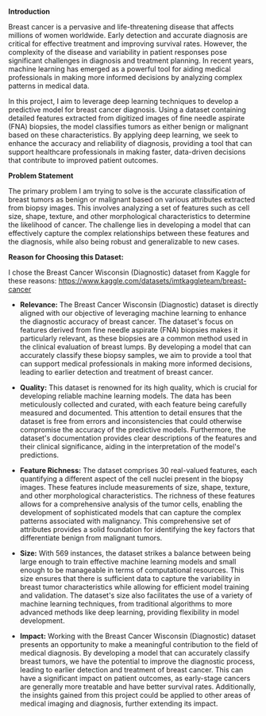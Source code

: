 **Introduction**

Breast cancer is a pervasive and life-threatening disease that affects millions of women worldwide. Early detection and accurate diagnosis are critical for effective treatment and improving survival rates. However, the complexity of the disease and variability in patient responses pose significant challenges in diagnosis and treatment planning. In recent years, machine learning has emerged as a powerful tool for aiding medical professionals in making more informed decisions by analyzing complex patterns in medical data.

In this project, I aim to leverage deep learning techniques to develop a predictive model for breast cancer diagnosis. Using a dataset containing detailed features extracted from digitized images of fine needle aspirate (FNA) biopsies, the model classifies tumors as either benign or malignant based on these characteristics. By applying deep learning, we seek to enhance the accuracy and reliability of diagnosis, providing a tool that can support healthcare professionals in making faster, data-driven decisions that contribute to improved patient outcomes.

**Problem Statement**

The primary problem I am trying to solve is the accurate classification of breast tumors as benign or malignant based on various attributes extracted from biopsy images. This involves analyzing a set of features such as cell size, shape, texture, and other morphological characteristics to determine the likelihood of cancer. The challenge lies in developing a model that can effectively capture the complex relationships between these features and the diagnosis, while also being robust and generalizable to new cases.

**Reason for Choosing this Dataset:**

I chose the Breast Cancer Wisconsin (Diagnostic) dataset from Kaggle for these reasons: https://www.kaggle.com/datasets/imtkaggleteam/breast-cancer

- **Relevance:** The Breast Cancer Wisconsin (Diagnostic) dataset is directly aligned with our objective of leveraging machine learning to enhance the diagnostic accuracy of breast cancer. The dataset's focus on features derived from fine needle aspirate (FNA) biopsies makes it particularly relevant, as these biopsies are a common method used in the clinical evaluation of breast lumps. By developing a model that can accurately classify these biopsy samples, we aim to provide a tool that can support medical professionals in making more informed decisions, leading to earlier detection and treatment of breast cancer.

- **Quality:** This dataset is renowned for its high quality, which is crucial for developing reliable machine learning models. The data has been meticulously collected and curated, with each feature being carefully measured and documented. This attention to detail ensures that the dataset is free from errors and inconsistencies that could otherwise compromise the accuracy of the predictive models. Furthermore, the dataset's documentation provides clear descriptions of the features and their clinical significance, aiding in the interpretation of the model's predictions.

- **Feature Richness:** The dataset comprises 30 real-valued features, each quantifying a different aspect of the cell nuclei present in the biopsy images. These features include measurements of size, shape, texture, and other morphological characteristics. The richness of these features allows for a comprehensive analysis of the tumor cells, enabling the development of sophisticated models that can capture the complex patterns associated with malignancy. This comprehensive set of attributes provides a solid foundation for identifying the key factors that differentiate benign from malignant tumors.

- **Size:** With 569 instances, the dataset strikes a balance between being large enough to train effective machine learning models and small enough to be manageable in terms of computational resources. This size ensures that there is sufficient data to capture the variability in breast tumor characteristics while allowing for efficient model training and validation. The dataset's size also facilitates the use of a variety of machine learning techniques, from traditional algorithms to more advanced methods like deep learning, providing flexibility in model development.

- **Impact:** Working with the Breast Cancer Wisconsin (Diagnostic) dataset presents an opportunity to make a meaningful contribution to the field of medical diagnosis. By developing a model that can accurately classify breast tumors, we have the potential to improve the diagnostic process, leading to earlier detection and treatment of breast cancer. This can have a significant impact on patient outcomes, as early-stage cancers are generally more treatable and have better survival rates. Additionally, the insights gained from this project could be applied to other areas of medical imaging and diagnosis, further extending its impact.
